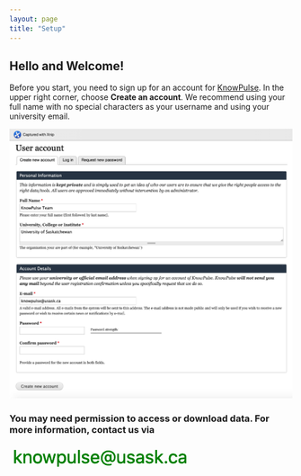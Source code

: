 ```yaml
---
layout: page
title: "Setup"
---
```


## Hello and Welcome! 

Before you start, you need to sign up for an account for [KnowPulse](https://knowpulse.usask.ca). In the upper right corner, choose **Create an account**. 
We recommend using your full name with no special characters as your username and using your university email.


![Screenshot of main code listing](fig/gmatrix-poly-region-6.png)

### You may need permission to access or download data. For more information, contact us via

![Screenshot of main code listing](fig/howto-upload-raw-phenotypic-data.10.png)
